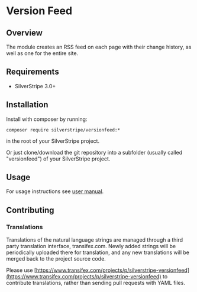# Version Feed

## Overview

The module creates an RSS feed on each page with their change history, as well as one for the entire site.

## Requirements

 * SilverStripe 3.0+

## Installation

Install with composer by running:

	composer require silverstripe/versionfeed:*

in the root of your SilverStripe project.

Or just clone/download the git repository into a subfolder (usually called "versionfeed") of your SilverStripe project.

## Usage

For usage instructions see [user manual](docs/en/user.md).

## Contributing

### Translations

Translations of the natural language strings are managed through a third party translation interface, transifex.com. Newly added strings will be periodically uploaded there for translation, and any new translations will be merged back to the project source code.

Please use [https://www.transifex.com/projects/p/silverstripe-versionfeed](https://www.transifex.com/projects/p/silverstripe-versionfeed) to contribute translations, rather than sending pull requests with YAML files.